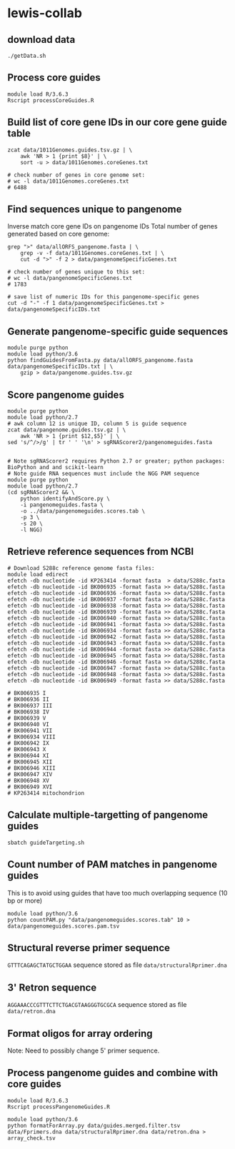 # lewis-collab

## download data
```
./getData.sh
```

## Process core guides
```
module load R/3.6.3
Rscript processCoreGuides.R
```

## Build list of core gene IDs in our core gene guide table
```
zcat data/1011Genomes.guides.tsv.gz | \
    awk 'NR > 1 {print $8}' | \
    sort -u > data/1011Genomes.coreGenes.txt

# check number of genes in core genome set:
# wc -l data/1011Genomes.coreGenes.txt
# 6488
```

## Find sequences unique to pangenome
Inverse match core gene IDs on pangenome IDs
Total number of genes generated based on core genome:
```
grep ">" data/allORFS_pangenome.fasta | \
    grep -v -f data/1011Genomes.coreGenes.txt | \
    cut -d ">" -f 2 > data/pangenomeSpecificGenes.txt

# check number of genes unique to this set:
# wc -l data/pangenomeSpecificGenes.txt
# 1783

# save list of numeric IDs for this pangenome-specific genes
cut -d "-" -f 1 data/pangenomeSpecificGenes.txt > data/pangenomeSpecificIDs.txt
```

## Generate pangenome-specific guide sequences
```
module purge python
module load python/3.6
python findGuidesFromFasta.py data/allORFS_pangenome.fasta data/pangenomeSpecificIDs.txt | \
    gzip > data/pangenome.guides.tsv.gz
```

## Score pangenome guides
```
module purge python
module load python/2.7
# awk column 12 is unique ID, column 5 is guide sequence
zcat data/pangenome.guides.tsv.gz | \
    awk 'NR > 1 {print $12,$5}' | \
sed 's/^/>/g' | tr ' ' '\n' > sgRNAScorer2/pangenomeguides.fasta


# Note sgRNAScorer2 requires Python 2.7 or greater; python packages: BioPython and and scikit-learn
# Note guide RNA sequences must include the NGG PAM sequence
module purge python
module load python/2.7
(cd sgRNAScorer2 && \
    python identifyAndScore.py \
    -i pangenomeguides.fasta \
    -o ../data/pangenomeguides.scores.tab \
    -p 3 \
    -s 20 \
    -l NGG)
```

## Retrieve reference sequences from NCBI
```
# Download S288c reference genome fasta files:
module load edirect
efetch -db nucleotide -id KP263414 -format fasta  > data/S288c.fasta
efetch -db nucleotide -id BK006935 -format fasta >> data/S288c.fasta 
efetch -db nucleotide -id BK006936 -format fasta >> data/S288c.fasta 
efetch -db nucleotide -id BK006937 -format fasta >> data/S288c.fasta 
efetch -db nucleotide -id BK006938 -format fasta >> data/S288c.fasta 
efetch -db nucleotide -id BK006939 -format fasta >> data/S288c.fasta 
efetch -db nucleotide -id BK006940 -format fasta >> data/S288c.fasta 
efetch -db nucleotide -id BK006941 -format fasta >> data/S288c.fasta 
efetch -db nucleotide -id BK006934 -format fasta >> data/S288c.fasta 
efetch -db nucleotide -id BK006942 -format fasta >> data/S288c.fasta 
efetch -db nucleotide -id BK006943 -format fasta >> data/S288c.fasta 
efetch -db nucleotide -id BK006944 -format fasta >> data/S288c.fasta 
efetch -db nucleotide -id BK006945 -format fasta >> data/S288c.fasta 
efetch -db nucleotide -id BK006946 -format fasta >> data/S288c.fasta 
efetch -db nucleotide -id BK006947 -format fasta >> data/S288c.fasta 
efetch -db nucleotide -id BK006948 -format fasta >> data/S288c.fasta 
efetch -db nucleotide -id BK006949 -format fasta >> data/S288c.fasta 

# BK006935 I
# BK006936 II
# BK006937 III
# BK006938 IV
# BK006939 V
# BK006940 VI
# BK006941 VII
# BK006934 VIII
# BK006942 IX
# BK006943 X
# BK006944 XI
# BK006945 XII
# BK006946 XIII
# BK006947 XIV
# BK006948 XV
# BK006949 XVI
# KP263414 mitochondrion
```

## Calculate multiple-targetting of pangenome guides
```
sbatch guideTargeting.sh
```

## Count number of PAM matches in pangenome guides
This is to avoid using guides that have too much overlapping sequence (10 bp or more)
```
module load python/3.6
python countPAM.py "data/pangenomeguides.scores.tab" 10 > data/pangenomeguides.scores.pam.tsv
```

## Structural reverse primer sequence
`GTTTCAGAGCTATGCTGGAA` sequence stored as file `data/structuralRprimer.dna`

## 3' Retron sequence
`AGGAAACCCGTTTCTTCTGACGTAAGGGTGCGCA` sequence stored as file `data/retron.dna`

## Format oligos for array ordering
Note: Need to possibly change 5' primer sequence.

## Process pangenome guides and combine with core guides

```
module load R/3.6.3
Rscript processPangenomeGuides.R
```



```
module load python/3.6
python formatForArray.py data/guides.merged.filter.tsv data/Fprimers.dna data/structuralRprimer.dna data/retron.dna > array_check.tsv
```